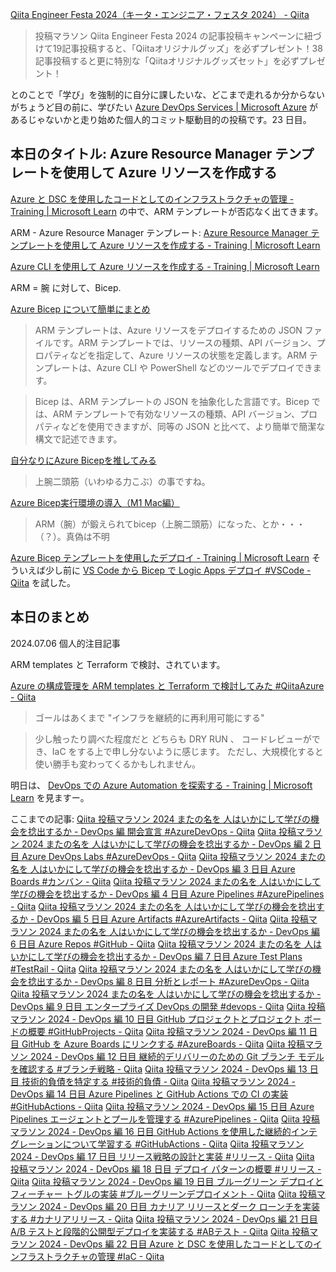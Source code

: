 [Qiita Engineer Festa 2024（キータ・エンジニア・フェスタ 2024） - Qiita](https://qiita.com/official-campaigns/engineer-festa/2024)

> 投稿マラソン
> Qiita Engineer Festa 2024 の記事投稿キャンペーンに紐づけて19記事投稿すると、「Qiitaオリジナルグッズ」を必ずプレゼント！38記事投稿すると更に特別な「Qiitaオリジナルグッズセット」を必ずプレゼント！

とのことで「学び」を強制的に自分に課したいな、どこまで走れるか分からないがちょうど目の前に、学びたい [Azure DevOps Services | Microsoft Azure](https://azure.microsoft.com/ja-jp/products/devops) があるじゃないかと走り始めた個人的コミット駆動目的の投稿です。23 日目。


## 本日のタイトル: Azure Resource Manager テンプレートを使用して Azure リソースを作成する

[Azure と DSC を使用したコードとしてのインフラストラクチャの管理 - Training | Microsoft Learn](https://learn.microsoft.com/ja-jp/training/paths/az-400-manage-infrastructure-as-code-using-azure/) の中で、ARM テンプレートが否応なく出てきます。

ARM - Azure Resource Manager テンプレート:
[Azure Resource Manager テンプレートを使用して Azure リソースを作成する - Training | Microsoft Learn](https://learn.microsoft.com/ja-jp/training/modules/create-azure-resources-using-azure-resource-manager-templates/)

[Azure CLI を使用して Azure リソースを作成する - Training | Microsoft Learn](https://learn.microsoft.com/ja-jp/training/modules/create-azure-resources-by-using-azure-cli/)

ARM = 腕 に対して、Bicep.

[Azure Bicep について簡単にまとめ](https://zenn.dev/kentaro36/articles/a465f641e3c7c8)

> ARM テンプレートは、Azure リソースをデプロイするための JSON ファイルです。ARM テンプレートでは、リソースの種類、API バージョン、プロパティなどを指定して、Azure リソースの状態を定義します。ARM テンプレートは、Azure CLI や PowerShell などのツールでデプロイできます。

> Bicep は、ARM テンプレートの JSON を抽象化した言語です。Bicep では、ARM テンプレートで有効なリソースの種類、API バージョン、プロパティなどを使用できますが、同等の JSON と比べて、より簡単で簡潔な構文で記述できます。

[自分なりにAzure Bicepを推してみる](https://zenn.dev/yotan/articles/4978771d943141)

> 上腕二頭筋（いわゆる力こぶ）の事ですね。

[Azure Bicep実行環境の導入（M1 Mac編）](https://zenn.dev/tomot/articles/bc4855f6bded0f)

> ARM（腕）が鍛えられてbicep（上腕二頭筋）になった、とか・・・（？）。真偽は不明

[Azure Bicep テンプレートを使用したデプロイ - Training | Microsoft Learn](https://learn.microsoft.com/ja-jp/training/modules/implement-bicep/8-azure-deployment-use-resource-manager-templates)
そういえば少し前に [VS Code から Bicep で Logic Apps デプロイ #VSCode - Qiita](https://qiita.com/e99h2121/items/0412f70a017827e7f79e) を試した。



## 本日のまとめ

2024.07.06 個人的注目記事

ARM templates と Terraform で検討、されています。

[Azure の構成管理を ARM templates と Terraform で検討してみた #QiitaAzure - Qiita](https://qiita.com/nassy20/items/9bf9042da8319bf0ee37)

> ゴールはあくまで "インフラを継続的に再利用可能にする"

> 少し触ったり調べた程度だと どちらも DRY RUN 、 コードレビューができ、IaC をする上で申し分ないように感じます。
> ただし、大規模化すると使い勝手も変わってくるかもしれません。



明日は、 [DevOps での Azure Automation を探索する - Training | Microsoft Learn](https://learn.microsoft.com/ja-jp/training/modules/explore-azure-automation-devops/) を見ますー。



ここまでの記事: 
[Qiita 投稿マラソン 2024 またの名を 人はいかにして学びの機会を捻出するか - DevOps 編 開会宣言 #AzureDevOps - Qiita](https://qiita.com/e99h2121/items/02fcccdc257a0c534fff)
[Qiita 投稿マラソン 2024 またの名を 人はいかにして学びの機会を捻出するか - DevOps 編 2 日目 Azure DevOps Labs #AzureDevOps - Qiita](https://qiita.com/e99h2121/items/f3e9672103aead998379)
[Qiita 投稿マラソン 2024 またの名を 人はいかにして学びの機会を捻出するか - DevOps 編 3 日目 Azure Boards #カンバン - Qiita](https://qiita.com/e99h2121/items/d79a7edba67b133dfc37)
[Qiita 投稿マラソン 2024 またの名を 人はいかにして学びの機会を捻出するか - DevOps 編 4 日目 Azure Pipelines #AzurePipelines - Qiita](https://qiita.com/e99h2121/items/564e9126eb5f93765346)
[Qiita 投稿マラソン 2024 またの名を 人はいかにして学びの機会を捻出するか - DevOps 編 5 日目 Azure Artifacts #AzureArtifacts - Qiita](https://qiita.com/e99h2121/items/d0f2b3f5c308d0910775)
[Qiita 投稿マラソン 2024 またの名を 人はいかにして学びの機会を捻出するか - DevOps 編 6 日目 Azure Repos #GitHub - Qiita](https://qiita.com/e99h2121/items/f78e69d9c82b60addb82)
[Qiita 投稿マラソン 2024 またの名を 人はいかにして学びの機会を捻出するか - DevOps 編 7 日目 Azure Test Plans #TestRail - Qiita](https://qiita.com/e99h2121/items/b4598ffb6fffd9ab07a5)
[Qiita 投稿マラソン 2024 またの名を 人はいかにして学びの機会を捻出するか - DevOps 編 8 日目 分析とレポート #AzureDevOps - Qiita](https://qiita.com/e99h2121/items/8e9e0560dee99bf4b586)
[Qiita 投稿マラソン 2024 またの名を 人はいかにして学びの機会を捻出するか - DevOps 編 9 日目 エンタープライズ DevOps の開発 #devops - Qiita](https://qiita.com/e99h2121/items/d2ddb9781858e4e46459)
[Qiita 投稿マラソン 2024 - DevOps 編 10 日目 GitHub プロジェクトとプロジェクト ボードの概要 #GitHubProjects - Qiita](https://qiita.com/e99h2121/items/656daacf47c62a895608)
[Qiita 投稿マラソン 2024 - DevOps 編 11 日目 GitHub を Azure Boards にリンクする #AzureBoards - Qiita](https://qiita.com/e99h2121/items/d4a9151f7950052cbb7f)
[Qiita 投稿マラソン 2024 - DevOps 編 12 日目 継続的デリバリーのための Git ブランチ モデルを確認する #ブランチ戦略 - Qiita](https://qiita.com/e99h2121/items/f1e958820648b84f5b52)
[Qiita 投稿マラソン 2024 - DevOps 編 13 日目 技術的負債を特定する #技術的負債 - Qiita](https://qiita.com/e99h2121/items/03ebc00cb83d0e3607c4)
[Qiita 投稿マラソン 2024 - DevOps 編 14 日目 Azure Pipelines と GitHub Actions での CI の実装 #GitHubActions - Qiita](https://qiita.com/e99h2121/items/3735f3e085504eb77e44)
[Qiita 投稿マラソン 2024 - DevOps 編 15 日目 Azure Pipelines エージェントとプールを管理する #AzurePipelines - Qiita](https://qiita.com/e99h2121/items/b00195426a3602d2c449)
[Qiita 投稿マラソン 2024 - DevOps 編 16 日目 GitHub Actions を使用した継続的インテグレーションについて学習する #GitHubActions - Qiita](https://qiita.com/e99h2121/items/e12a4360a94fcad4a754)
[Qiita 投稿マラソン 2024 - DevOps 編 17 日目 リリース戦略の設計と実装 #リリース - Qiita](https://qiita.com/e99h2121/items/2b4ffd5a4dc7ccd58515)
[Qiita 投稿マラソン 2024 - DevOps 編 18 日目 デプロイ パターンの概要 #リリース - Qiita](https://qiita.com/e99h2121/items/107a192aebabe08fffbe)
[Qiita 投稿マラソン 2024 - DevOps 編 19 日目 ブルーグリーン デプロイとフィーチャー トグルの実装 #ブルーグリーンデプロイメント - Qiita](https://qiita.com/e99h2121/items/93491d740e4ca4ae9f53)
[Qiita 投稿マラソン 2024 - DevOps 編 20 日目 カナリア リリースとダーク ローンチを実装する #カナリアリリース - Qiita](https://qiita.com/e99h2121/items/c7d9acedc9fc3ec71973)
[Qiita 投稿マラソン 2024 - DevOps 編 21 日目 A/B テストと段階的公開型デプロイを実装する #ABテスト - Qiita](https://qiita.com/e99h2121/items/6117751b1c651481cbbd)
[Qiita 投稿マラソン 2024 - DevOps 編 22 日目 Azure と DSC を使用したコードとしてのインフラストラクチャの管理 #IaC - Qiita](https://qiita.com/e99h2121/items/3f6f0e142d4f07695284)

